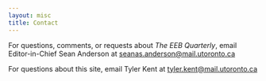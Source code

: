 ```yaml
---
layout: misc
title: Contact
---
```


For questions, comments, or requests about _The EEB Quarterly_, email Editor-in-Chief Sean Anderson at seanas.anderson@mail.utoronto.ca

For questions about this site, email Tyler Kent at tyler.kent@mail.utoronto.ca
